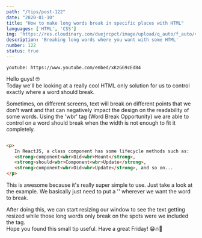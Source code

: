 ```yaml
---
path: "/tips/post-122"
date: "2020-01-10"
title: "How to make long words break in specific places with HTML"
languages: ['HTML', 'CSS']
img: 'https://res.cloudinary.com/duejrcpct/image/upload/q_auto/f_auto/v1587590515/tips/122-1_bdiefk.png'
description: 'Breaking long words where you want with some HTML'
number: 122
status: true
---
```


`youtube: https://www.youtube.com/embed/xKzGG9cEd84`

Hello guys! 🤓  
Today we'll be looking at a really cool HTML only solution for us to control exactly where a word should break. 

Sometimes, on different screens, text will break on different points that we don't want and that can negatively impact the design on the readability of some words. Using the 'wbr' tag (Word Break Opportunity) we are able to control on a word should break when the width is not enough to fit it completely.

 ```html

<p>
    In ReactJS, a class component has some lifecycle methods such as: 
    <strong>component<wbr>Did<wbr>Mount</strong>,
    <strong>should<wbr>Component<wbr>Update</strong>,
    <strong>component<wbr>Did<wbr>Update</strong>, and so on...
</p>

 ```

This is awesome because it's really super simple to use. Just take a look at the example. We basically just need to put a '<wbr>' wherever we want the word to break.


After doing this, we can start resizing our window to see the text getting resized while those long words only break on the spots were we included the tag.  
Hope you found this small tip useful. Have a great Friday! 😁🔥🎉
